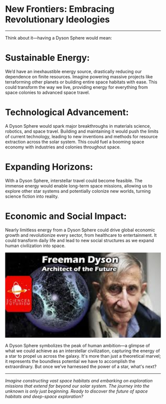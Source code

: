 # New Frontiers: Embracing Revolutionary Ideologies
---
Think about it—having a Dyson Sphere would mean:

# Sustainable Energy: 
We’d have an inexhaustible energy source, drastically reducing our dependence on finite resources. Imagine powering massive projects like terraforming other planets or building entire space habitats with ease. This could transform the way we live, providing energy for everything from space colonies to advanced space travel.

# Technological Advancement:
A Dyson Sphere would spark major breakthroughs in materials science, robotics, and space travel. Building and maintaining it would push the limits of current technology, leading to new inventions and methods for resource extraction across the solar system. This could fuel a booming space economy with industries and colonies throughout space.

# Expanding Horizons: 
With a Dyson Sphere, interstellar travel could become feasible. The immense energy would enable long-term space missions, allowing us to explore other star systems and potentially colonize new worlds, turning science fiction into reality.

# Economic and Social Impact: 
Nearly limitless energy from a Dyson Sphere could drive global economic growth and revolutionize every sector, from healthcare to entertainment. It could transform daily life and lead to new social structures as we expand human civilization into space.

<div style="text-align: center; width-60">
  <img src="https://raw.githubusercontent.com/Team-Dhruva/Blogsphotos/refs/heads/main/Blog7/ch6/img1.png">
</div>

A Dyson Sphere symbolizes the peak of human ambition—a glimpse of what we could achieve as an interstellar civilization, capturing the energy of a star to propel us across the galaxy. It's more than just a theoretical marvel; it represents the boundless potential we have to accomplish the extraordinary. But once we’ve harnessed the power of a star, what's next?

---

*Imagine constructing vast space habitats and embarking on exploration missions that extend far beyond our solar system. The journey into the unknown is only just beginning. Ready to discover the future of space habitats and deep-space exploration?* 